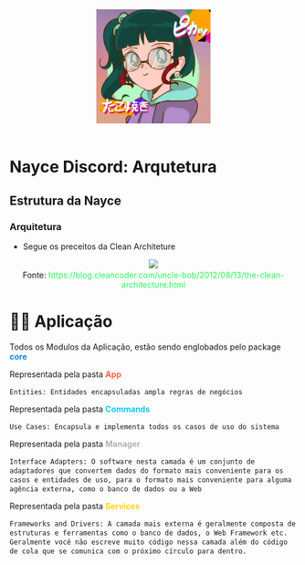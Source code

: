 
<div align="center">
    <img src="../assets/project/Avatar Nayce enchanted.png" width="200">
</div>

<br>

# Nayce Discord: Arqutetura

## Estrutura da Nayce


### Arquitetura


- Segue os preceitos da Clean Architeture

<div align="center">
    <img src="https://blog.cleancoder.com/uncle-bob/images/2012-08-13-the-clean-architecture/CleanArchitecture.jpg" width="350">
</div>

<div align="center">
    Fonte: <a style="color:#29f559; cursor:pointer;">https://blog.cleancoder.com/uncle-bob/2012/08/13/the-clean-architecture.html</a>
</div>


# 👩‍💻 Aplicação

Todos os Modulos da Aplicação, estão sendo englobados pelo package <b style="color: #1289DA;">core</b>

Representada pela pasta <b style="color: #FF6347;">App</b>
    

    Entities: Entidades encapsuladas ampla regras de negócios

Representada pela pasta <b style="color: #12C9F9;" >Commands</b>
    
    Use Cases: Encapsula e implementa todos os casos de uso do sistema


Representada pela pasta <b style="color: #b1b1b1;" >Manager</b>
    
    Interface Adapters: O software nesta camada é um conjunto de adaptadores que convertem dados do formato mais conveniente para os casos e entidades de uso, para o formato mais conveniente para alguma agência externa, como o banco de dados ou a Web


Representada pela pasta <b style="color: #FFD700;" >Services</b>
    
    Frameworks and Drivers: A camada mais externa é geralmente composta de estruturas e ferramentas como o banco de dados, o Web Framework etc. Geralmente você não escreve muito código nessa camada além do código de cola que se comunica com o próximo círculo para dentro.


<br>
